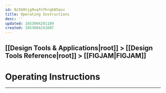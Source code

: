 ```yaml
---
id: 0z5b9tjg9vqfn7hrqb85qvv
title: Operating Instructions
desc: ''
updated: 1653004281189
created: 1653004241607
---
```

## [[Design Tools & Applications|root]] > [[Design Tools Reference|root]] > **[[FIGJAM|FIGJAM]]**
# **Operating Instructions**
***


